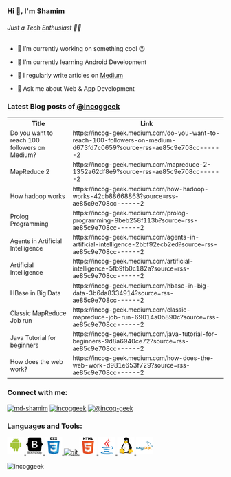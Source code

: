 <h3>Hi 👋, I'm Shamim</h3>
<h6>Just a Tech Enthusiast 👨‍💻</h6>

- 🔭 I’m currently working on something cool 😉

- 🌱 I’m currently learning Android Development

- 📝 I regularly write articles on [Medium](https://incog-geek.medium.com/)

- 💬 Ask me about Web & App Development

### Latest Blog posts of [@incoggeek](https://github.com/incoggeek)
<table>
  <tr><th>Title</th><th>Link</th></tr>
  <!-- BLOG-POST-LIST:START --><tr><td>Do you want to reach 100 followers on Medium?</td><td>https://incog-geek.medium.com/do-you-want-to-reach-100-followers-on-medium-d673fd7c0659?source=rss-ae85c9e708cc------2</td></tr><tr><td>MapReduce 2</td><td>https://incog-geek.medium.com/mapreduce-2-1352a62df8e9?source=rss-ae85c9e708cc------2</td></tr><tr><td>How hadoop works</td><td>https://incog-geek.medium.com/how-hadoop-works-42cb88668863?source=rss-ae85c9e708cc------2</td></tr><tr><td>Prolog Programming</td><td>https://incog-geek.medium.com/prolog-programming-9beb258f113b?source=rss-ae85c9e708cc------2</td></tr><tr><td>Agents in Artificial Intelligence</td><td>https://incog-geek.medium.com/agents-in-artificial-intelligence-2bbf92ecb2ed?source=rss-ae85c9e708cc------2</td></tr><tr><td>Artificial Intelligence</td><td>https://incog-geek.medium.com/artificial-intelligence-5fb9fb0c182a?source=rss-ae85c9e708cc------2</td></tr><tr><td>HBase in Big Data</td><td>https://incog-geek.medium.com/hbase-in-big-data-3b6da8334914?source=rss-ae85c9e708cc------2</td></tr><tr><td>Classic MapReduce Job run</td><td>https://incog-geek.medium.com/classic-mapreduce-job-run-69014a0b890c?source=rss-ae85c9e708cc------2</td></tr><tr><td>Java Tutorial for beginners</td><td>https://incog-geek.medium.com/java-tutorial-for-beginners-9d8a6940ce72?source=rss-ae85c9e708cc------2</td></tr><tr><td>How does the web work?</td><td>https://incog-geek.medium.com/how-does-the-web-work-d981e653f729?source=rss-ae85c9e708cc------2</td></tr><!-- BLOG-POST-LIST:END -->
</table>

<h3 align="left">Connect with me:</h3>
<p align="left">
<a href="https://linkedin.com/in/md-shamim" target="blank"><img align="center" src="https://raw.githubusercontent.com/rahuldkjain/github-profile-readme-generator/master/src/images/icons/Social/linked-in-alt.svg" alt="md-shamim" height="30" width="30" /></a>
<a href="https://instagram.com/incoggeek" target="blank"><img align="center" src="https://raw.githubusercontent.com/rahuldkjain/github-profile-readme-generator/master/src/images/icons/Social/instagram.svg" alt="incoggeek" height="30" width="30" /></a>
<a href="https://medium.com/@incog-geek" target="blank"><img align="center" src="https://raw.githubusercontent.com/rahuldkjain/github-profile-readme-generator/master/src/images/icons/Social/medium.svg" alt="@incog-geek" height="30" width="30" /></a>
</p>

<h3 align="left">Languages and Tools:</h3>
<p align="left"> <a href="https://developer.android.com" target="_blank" rel="noreferrer"> <img src="https://raw.githubusercontent.com/devicons/devicon/master/icons/android/android-original-wordmark.svg" alt="android" width="40" height="40"/> </a> <a href="https://getbootstrap.com" target="_blank" rel="noreferrer"> <img src="https://raw.githubusercontent.com/devicons/devicon/master/icons/bootstrap/bootstrap-plain-wordmark.svg" alt="bootstrap" width="40" height="40"/> </a> <a href="https://www.w3schools.com/css/" target="_blank" rel="noreferrer"> <img src="https://raw.githubusercontent.com/devicons/devicon/master/icons/css3/css3-original-wordmark.svg" alt="css3" width="40" height="40"/> </a> <a href="https://git-scm.com/" target="_blank" rel="noreferrer"> <img src="https://www.vectorlogo.zone/logos/git-scm/git-scm-icon.svg" alt="git" width="40" height="40"/> </a> <a href="https://www.w3.org/html/" target="_blank" rel="noreferrer"> <img src="https://raw.githubusercontent.com/devicons/devicon/master/icons/html5/html5-original-wordmark.svg" alt="html5" width="40" height="40"/> </a> <a href="https://www.java.com" target="_blank" rel="noreferrer"> <img src="https://raw.githubusercontent.com/devicons/devicon/master/icons/java/java-original.svg" alt="java" width="40" height="40"/> </a> <a href="https://www.linux.org/" target="_blank" rel="noreferrer"> <img src="https://raw.githubusercontent.com/devicons/devicon/master/icons/linux/linux-original.svg" alt="linux" width="40" height="40"/> </a> <a href="https://www.mysql.com/" target="_blank" rel="noreferrer"> <img src="https://raw.githubusercontent.com/devicons/devicon/master/icons/mysql/mysql-original-wordmark.svg" alt="mysql" width="40" height="40"/> </a> </p>

<p><img align="center" src="https://github-readme-stats.vercel.app/api/top-langs?username=incoggeek&show_icons=true&locale=en&layout=compact" alt="incoggeek" /></p>
